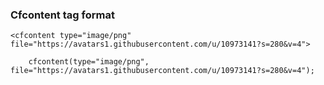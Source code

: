 ### Cfcontent tag format

```lucee+trycf
<cfcontent type="image/png" file="https://avatars1.githubusercontent.com/u/10973141?s=280&v=4">

```

```luceescript+trycf
    cfcontent(type="image/png", file="https://avatars1.githubusercontent.com/u/10973141?s=280&v=4");

```
